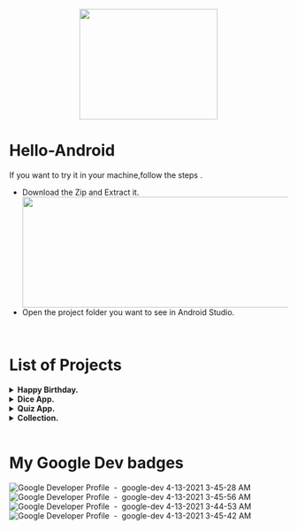 <p align="center">
  <img align="center" height="200px" width="250px" src="https://media.giphy.com/media/llarwdtFqG63IlqUR1/giphy.gif">
</p>
<h1> Hello-Android </h1> 
If you want to try it in your machine,follow the steps .<br>
<ul>
  <li> Download the Zip and Extract it.</li>
<img align="center" height="200px" width="530px "src="https://user-images.githubusercontent.com/47265493/114360907-31a00300-9b93-11eb-9d4b-333216f45b2e.jpg">
  <li> Open the project folder you want to see in Android Studio.</li>
</ul>
<br>

# List of Projects

<details>
  <summary><strong>Happy Birthday.</strong></summary>
  <p>It is a basic layout project,where we understand concepts like Views and ContraintLayout and learn to use Layout Editor</p>
  <img src="https://user-images.githubusercontent.com/47265493/114359621-ca358380-9b91-11eb-8dfc-4883cd3c9e93.png">
</details>

<details>
  <summary><strong>Dice App.</strong></summary>
  <p>It is a clean dice roller app . Will later try to add quiz number game. </p>
  <p align="center">
    <img align="center" height="500px" width="250px" src="https://user-images.githubusercontent.com/47265493/114468082-8f226700-9c08-11eb-91f1-1a73e52c7771.gif">
  </p>
</details>

<details>
  <summary><strong>Quiz App.</strong></summary>
  <p>A simple Quiz app for 10 questions.Will try.</p>
  <img src=" ">
</details>

<details>
  <summary><strong>Collection.</strong></summary>
  <p>An app for storing Movies,Anime,Series or Documentary that you have watched.Will try.</p>
  <img src=" ">
</details>
<br>

# My Google Dev badges

![Google Developer Profile  -  google-dev 4-13-2021 3-45-28 AM](https://user-images.githubusercontent.com/47265493/114469729-4e781d00-9c0b-11eb-8e4a-e0e4a13649d5.png)
![Google Developer Profile  -  google-dev 4-13-2021 3-45-56 AM](https://user-images.githubusercontent.com/47265493/114469739-533cd100-9c0b-11eb-98ec-9b4418df2b3c.png)
![Google Developer Profile  -  google-dev 4-13-2021 3-44-53 AM](https://user-images.githubusercontent.com/47265493/114469770-5fc12980-9c0b-11eb-97d6-fe258edbd54a.png)
![Google Developer Profile  -  google-dev 4-13-2021 3-45-42 AM](https://user-images.githubusercontent.com/47265493/114469791-66e83780-9c0b-11eb-97f5-ce474c7cae2f.png)



